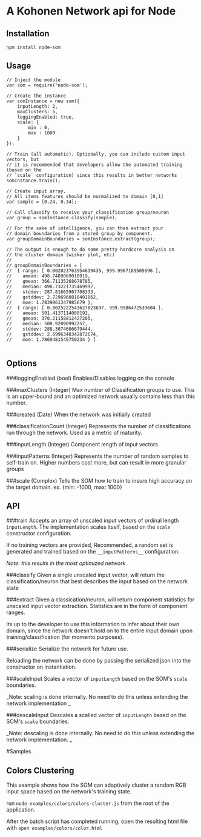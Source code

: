 A Kohonen Network api for Node
=====================================================

## Installation

`npm install node-som`

## Usage

```
// Inject the module
var som = require('node-som');

// Create the instance
var somInstance = new som({
	inputLength: 2,
	maxClusters: 5,
	loggingEnabled: true,
	scale: {
		min : 0,
		max : 1000
	}
});

// Train (all automatic). Optionally, you can include custom input vectors, but 
// it is recommended that developers allow the automated training (based on the 
// `scale` configuration) since this results in better networks
somInstance.train();

// Create input array. 
// All items features should be normalized to domain [0,1]
var sample = [0.24, 0.34];

// Call classify to receive your classification group/neuron
var group = somInstance.classify(sample);

// For the sake of intelligence, you can then extract your 
// domain boundaries from a stored group by component.
var groupDomainBoundaries = somInstance.extract(group);

// The output is enough to do some pretty hardcore analysis on
// the cluster domain (wisker plot, etc)
//
// groupDomainBoundaries = [ 
//  { range: [ 0.002023763954639435, 999.9967189505696 ],
//    amean: 498.7489069010919,
//    gmean: 366.71135268678785,
//    median: 498.73221735469997,
//    stddev: 287.81665907708333,
//    gstddev: 2.7296960810401862,
//    moe: 1.7839061347985679 },
//  { range: [ 0.0025222543627023697, 999.9986472539604 ],
//    amean: 501.4137114080192,
//    gmean: 370.21158812427205,
//    median: 500.92090992257,
//    stddev: 288.3074606679444,
//    gstddev: 2.6996348342872674,
//    moe: 1.7869481545750234 } ]


```

## Options
###loggingEnabled (bool)
Enables/Disables logging on the console

###maxClusters (Integer) 
Max number of Classification groups to use. This is an upper-bound and an optimized network usually contains less than this number.

###created (Date) 
When the network was initially created

###classificationCount (Integer) 
Represents the number of classifications run through the network. Used as a metric of maturity.

###inputLength (Integer) 
Component length of input vectors

###inputPatterns (Integer) 
Represents the number of random samples to self-train on. Higher numbers cost more, but can result in more granular groups

###scale (Complex) 
Tells the SOM how to train to insure high accuracy on the target domain. ex. {min: -1000, max: 1000}

## API

###train 
Accepts an array of unscaled input vectors of ordinal length `inputLength`. The implementation scales itself, based on the `scale` constructor configuration.

If no training vectors are provided, Recommended, a random set is generated and trained based on the `__inputPatterns__` configuration. 

_Note: this results in the most optimized network_

###classify
Given a single unscaled input vector, will return the classification/neuron that best describes the input based on the network state

###extract
Given a classication/neuron, will return component statistics for unscaled input vector extraction. Statistics are in the form of component ranges.

Its up to the developer to use this information to infer about their own domain, since the network doesn't hold on to the entire input domain upon training/classification (for momento purposes).

###serialize
Serialize the network for future use. 

Reloading the network can be done by passing the serialized json into the constructor on instantiation. 

###scaleInput
Scales a vector of `inputLength` based on the SOM's `scale` boundaries. 

_Note: scaling is done internally. No need to do this unless extending the network implementation _

###descaleInput
 Descales a scalled vector of `inputLength` based on the SOM's `scale` boundaries.

_Note: descaling is done internally. No need to do this unless extending the network implementation.  _


#Samples
## Colors Clustering
This example shows how the SOM can adaptively cluster a random RGB input space based on the network's training state. 

run `node examples/colors/colors-cluster.js` from the root of the application.

After the batch script has completed running, open the resulting html file with `open examples/colors/color.html`
